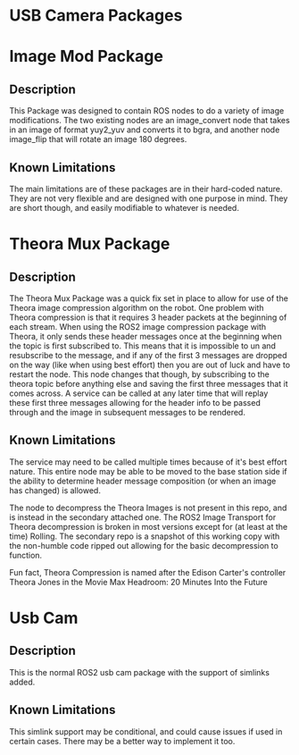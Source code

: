 # USB Camera Packages

# Image Mod Package

## Description
This Package was designed to contain ROS nodes to do a variety of image modifications. The two existing nodes are an image_convert node that takes in an image of format yuy2_yuv and converts it to bgra, and another node image_flip that will rotate an image 180 degrees.

## Known Limitations
The main limitations are of these packages are in their hard-coded nature. They are not very flexible and are designed with one purpose in mind. They are short though, and easily modifiable to whatever is needed.

# Theora Mux Package

## Description
The Theora Mux Package was a quick fix set in place to allow for use of the Theora image compression algorithm on the robot. One problem with Theora compression is that it requires 3 header packets at the beginning of each stream. When using the ROS2 image compression package with Theora, it only sends these header messages once at the beginning when the topic is first subscribed to. This means that it is impossible to un and resubscribe to the message, and if any of the first 3 messages are dropped on the way (like when using best effort) then you are out of luck and have to restart the node. This node changes that though, by subscribing to the theora topic before anything else and saving the first three messages that it comes across. A service can be called at any later time that will replay these first three messages allowing for the header info to be passed through and the image in subsequent messages to be rendered.

## Known Limitations
The service may need to be called multiple times because of it's best effort nature. This entire node may be able to be moved to the base station side if the ability to determine header message composition (or when an image has changed) is allowed.

The node to decompress the Theora Images is not present in this repo, and is instead in the secondary attached one. The ROS2 Image Transport for Theora decompression is broken in most versions except for (at least at the time) Rolling. The secondary repo is a snapshot of this working copy with the non-humble code ripped out allowing for the basic decompression to function.

Fun fact, Theora Compression is named after the Edison Carter's controller Theora Jones in the Movie Max Headroom: 20 Minutes Into the Future

# Usb Cam

## Description
This is the normal ROS2 usb cam package with the support of simlinks added.

## Known Limitations
This simlink support may be conditional, and could cause issues if used in certain cases. There may be a better way to implement it too.